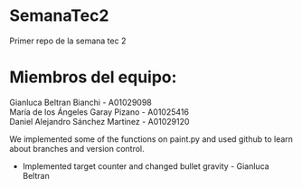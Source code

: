 # SemanaTec2

Primer repo de la semana tec 2

# Miembros del equipo:

Gianluca Beltran Bianchi - A01029098\
María de los Ángeles Garay Pizano - A01025416\
Daniel Alejandro Sánchez Martinez - A01029120

We implemented some of the functions on paint.py and used github to learn about branches and version control.

- Implemented target counter and changed bullet gravity - Gianluca Beltran
